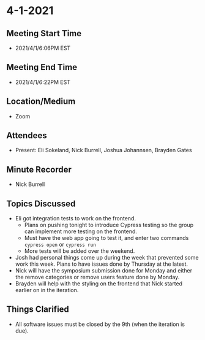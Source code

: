 # 4-1-2021
## Meeting Start Time
- 2021/4/1/6:06PM EST

## Meeting End Time
- 2021/4/1/6:22PM EST

## Location/Medium
- Zoom

## Attendees
- Present: Eli Sokeland, Nick Burrell, Joshua Johannsen, Brayden Gates

## Minute Recorder
- Nick Burrell

## Topics Discussed
- Eli got integration tests to work on the frontend.
  - Plans on pushing tonight to introduce Cypress testing so the group can implement more testing on the frontend.
  - Must have the web app going to test it, and enter two commands <code>cypress open</code> or <code>cypress run</code>
  - More tests will be added over the weekend.
- Josh had personal things come up during the week that prevented some work this week. Plans to have issues done by Thursday at the latest.
- Nick will have the symposium submission done for Monday and either the remove categories or remove users feature done by Monday.
- Brayden will help with the styling on the frontend that Nick started earlier on in the iteration.

## Things Clarified
- All software issues must be closed by the 9th (when the iteration is due).

